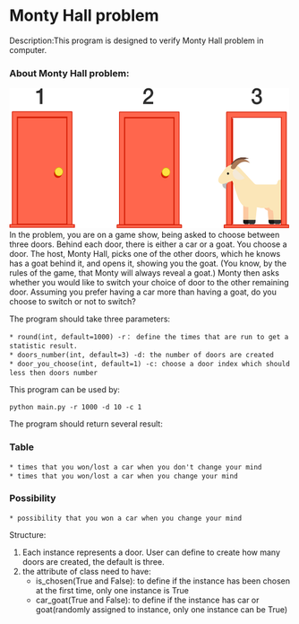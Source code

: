 # Monty Hall problem
Description:This program is designed to verify Monty Hall problem in computer.

### About Monty Hall problem:
<img height="250" src=".\three_door.png" width="500"/>
In the problem, you are on a game show, being asked to choose between three 
doors. Behind each door, there is either a car or a goat. You choose a door.
The host, Monty Hall, picks one of the other doors, which he knows has a goat
behind it, and opens it, showing you the goat. (You know, by the rules of the
  game, that Monty will always reveal a goat.) Monty then asks whether you
  would like to switch your choice of door to the other remaining door. 
Assuming you prefer having a car more than having a goat, do you choose to 
switch or not to switch?

The program should take three parameters:

    * round(int, default=1000) -r： define the times that are run to get a statistic result.  
    * doors_number(int, default=3) -d: the number of doors are created
    * door_you_choose(int, default=1) -c: choose a door index which should less then doors number

This program can be used by:
    
    python main.py -r 1000 -d 10 -c 1

The program should return several result:


### Table

    * times that you won/lost a car when you don't change your mind
    * times that you won/lost a car when you change your mind

### Possibility

    * possibility that you won a car when you change your mind




Structure:  
1. Each instance represents a door. User can define to create how many 
doors are created, the default is three. 
2. the attribute of class need to have: 
   * is_chosen(True and False): to define if the instance has been chosen at the first time, only one instance is True
   * car_goat(True and False):  to define if the instance has car or goat(randomly assigned to instance, only one instance can be True)




